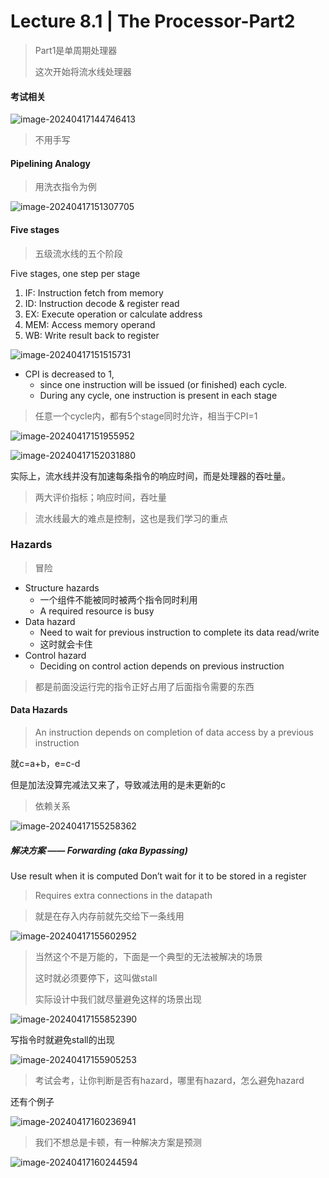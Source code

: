 # Lecture 8.1 | The Processor-Part2

> Part1是单周期处理器
>
> 这次开始将流水线处理器

#### 考试相关

![image-20240417144746413](https://raw.githubusercontent.com/RimLutienpeist/image-hosting/main/image-20240417144746413.png)

> 不用手写

#### Pipelining Analogy

> 用洗衣指令为例

![image-20240417151307705](https://raw.githubusercontent.com/RimLutienpeist/image-hosting/main/image-20240417151307705.png)

#### Five stages

> 五级流水线的五个阶段

Five stages, one step per stage 

1. IF: Instruction fetch from memory 
2. ID: Instruction decode & register read 
3. EX: Execute operation or calculate address 
4. MEM: Access memory operand
5. WB: Write result back to register

![image-20240417151515731](https://raw.githubusercontent.com/RimLutienpeist/image-hosting/main/image-20240417151515731.png)

- CPI is decreased to 1, 
  - since one instruction will be issued  (or finished) each cycle.
  - During any cycle, one instruction is present in each stage

> 任意一个cycle内，都有5个stage同时允许，相当于CPI=1

![image-20240417151955952](https://raw.githubusercontent.com/RimLutienpeist/image-hosting/main/image-20240417151955952.png)

![image-20240417152031880](https://raw.githubusercontent.com/RimLutienpeist/image-hosting/main/image-20240417152031880.png)

实际上，流水线并没有加速每条指令的响应时间，而是处理器的吞吐量。

> 两大评价指标；响应时间，吞吐量

> 流水线最大的难点是控制，这也是我们学习的重点

### Hazards

> 冒险

- Structure hazards
  - 一个组件不能被同时被两个指令同时利用
  - A required resource is busy
- Data hazard
  -  Need to wait for previous instruction to complete  its data read/write
  - 这时就会卡住
- Control hazard
  - Deciding on control action depends on previous  instruction

> 都是前面没运行完的指令正好占用了后面指令需要的东西

#### Data Hazards

> An instruction depends on completion of data access by a previous instruction

就c=a+b，e=c-d

但是加法没算完减法又来了，导致减法用的是未更新的c

> 依赖关系

![image-20240417155258362](https://raw.githubusercontent.com/RimLutienpeist/image-hosting/main/image-20240417155258362.png)

##### 解决方案 —— Forwarding (aka Bypassing)

Use result when it is computed
Don’t wait for it to be stored in a register

> Requires extra connections in the datapath

> 就是在存入内存前就先交给下一条线用

![image-20240417155602952](https://raw.githubusercontent.com/RimLutienpeist/image-hosting/main/image-20240417155602952.png)

> 当然这个不是万能的，下面是一个典型的无法被解决的场景
>
> 这时就必须要停下，这叫做stall
>
> 实际设计中我们就尽量避免这样的场景出现

![image-20240417155852390](https://raw.githubusercontent.com/RimLutienpeist/image-hosting/main/image-20240417155852390.png)

写指令时就避免stall的出现

![image-20240417155905253](https://raw.githubusercontent.com/RimLutienpeist/image-hosting/main/image-20240417155905253.png)

> 考试会考，让你判断是否有hazard，哪里有hazard，怎么避免hazard

还有个例子

![image-20240417160236941](https://raw.githubusercontent.com/RimLutienpeist/image-hosting/main/image-20240417160236941.png)

> 我们不想总是卡顿，有一种解决方案是预测

![$image-20240417160244594$](https://raw.githubusercontent.com/RimLutienpeist/image-hosting/main/image-20240417160244594.png)

